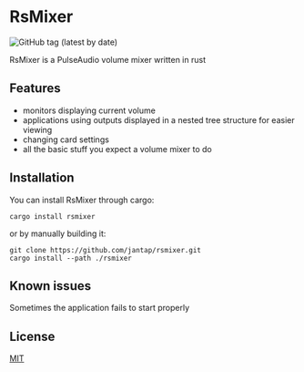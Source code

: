 # RsMixer

![GitHub tag (latest by date)](https://img.shields.io/github/v/tag/jantap/rsmixer)

RsMixer is a PulseAudio volume mixer written in rust

## Features

- monitors displaying current volume
- applications using outputs displayed in a nested tree structure for easier viewing
- changing card settings
- all the basic stuff you expect a volume mixer to do

## Installation

You can install RsMixer through cargo:

```
cargo install rsmixer
```

or by manually building it:

```
git clone https://github.com/jantap/rsmixer.git
cargo install --path ./rsmixer
```

## Known issues

Sometimes the application fails to start properly

## License

[MIT](https://choosealicense.com/licenses/mit/)
